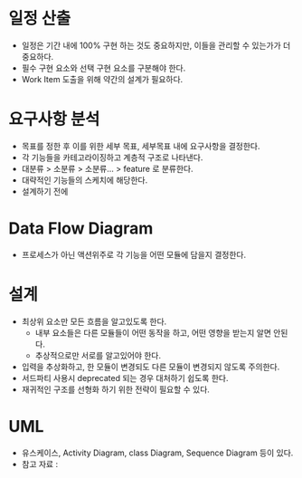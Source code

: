 # 일정 산출
- 일정은 기간 내에 100% 구현 하는 것도 중요하지만, 이들을 관리할 수 있는가가 더 중요하다.
- 필수 구현 요소와 선택 구현 요소를 구분해야 한다.
- Work Item 도출을 위해 약간의 설계가 필요하다.

# 요구사항 분석
- 목표를 정한 후 이를 위한 세부 목표, 세부목표 내에 요구사항을 결정한다.
- 각 기능들을 카테고라이징하고 계층적 구조로 나타낸다.
- 대분류 > 소분류 > 소분류... > feature 로 분류한다.
- 대략적인 기능들의 스케치에 해당한다.
- 설계하기 전에 

# Data Flow Diagram
- 프로세스가 아닌 액션위주로 각 기능을 어떤 모듈에 담을지 결정한다.

# 설계
- 최상위 요소만 모든 흐름을 알고있도록 한다.
  - 내부 요소들은 다른 모듈들이 어떤 동작을 하고, 어떤 영향을 받는지 알면 안된다.
  - 추상적으로만 서로를 알고있어야 한다.
- 입력을 추상화하고, 한 모듈이 변경되도 다른 모듈이 변경되지 않도록 주의한다.
- 서드파티 사용시 deprecated 되는 경우 대처하기 쉽도록 한다.
- 재귀적인 구조를 선형화 하기 위한 전략이 필요할 수 있다.

# UML
- 유스케이스, Activity Diagram, class Diagram, Sequence Diagram 등이 있다.
- 참고 자료 :
